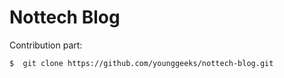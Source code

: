# Nottech Blog 


Contribution part:
```sh
$  git clone https://github.com/younggeeks/nottech-blog.git
```

